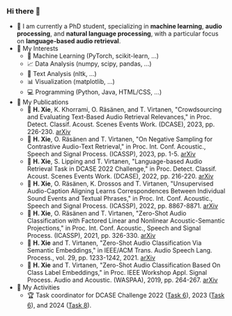 ### Hi there :wave:

- :calendar: I am currently a PhD student, specializing in **machine learning**, **audio processing**, and **natural language processing**, with a particular focus on **language-based audio retrieval**.
- :dart: My Interests
    - :game_die: Machine Learning (PyTorch, scikit-learn, ...)
    - :chart_with_upwards_trend: Data Analysis (numpy, scipy, pandas, ...)
    - :bookmark_tabs: Text Analysis (nltk, ...)
    - :bar_chart: Visualization (matplotlib, ...)
    - :computer: Programming (Python, Java, HTML/CSS, ...)
- :blue_book: My Publications
    - :page_with_curl: **H. Xie**, K. Khorrami, O. Räsänen, and T. Virtanen, "Crowdsourcing and Evaluating Text-Based Audio Retrieval Relevances," in Proc. Detect. Classif. Acoust. Scenes Events Work. (DCASE), 2023, pp. 226-230. [arXiv](https://arxiv.org/abs/2306.09820)
    - :page_with_curl: **H. Xie**, O. Räsänen and T. Virtanen, "On Negative Sampling for Contrastive Audio-Text Retrieval," in Proc. Int. Conf. Acoustic., Speech and Signal Process. (ICASSP), 2023, pp. 1-5. [arXiv](https://arxiv.org/abs/2211.04070)
    - :page_with_curl: **H. Xie**, S. Lipping and T. Virtanen, "Language-based Audio Retrieval Task in DCASE 2022 Challenge," in Proc. Detect. Classif. Acoust. Scenes Events Work. (DCASE), 2022, pp. 216-220. [arXiv](https://arxiv.org/abs/2206.06108)
    - :page_with_curl: **H. Xie**, O. Räsänen, K. Drossos and T. Virtanen, "Unsupervised Audio-Caption Aligning Learns Correspondences Between Individual Sound Events and Textual Phrases," in Proc. Int. Conf. Acoustic., Speech and Signal Process. (ICASSP), 2022, pp. 8867-8871. [arXiv](https://arxiv.org/abs/2110.02939)
    - :page_with_curl: **H. Xie**, O. Räsänen and T. Virtanen, "Zero-Shot Audio Classification with Factored Linear and Nonlinear Acoustic-Semantic Projections," in Proc. Int. Conf. Acoustic., Speech and Signal Process. (ICASSP), 2021, pp. 326-330. [arXiv](https://arxiv.org/abs/2011.12657)
    - :page_with_curl: **H. Xie** and T. Virtanen, "Zero-Shot Audio Classification Via Semantic Embeddings," in IEEE/ACM Trans. Audio Speech Lang. Process., vol. 29, pp. 1233-1242, 2021. [arXiv](https://arxiv.org/abs/2011.12133)
    - :page_with_curl: **H. Xie** and T. Virtanen, "Zero-Shot Audio Classification Based On Class Label Embeddings," in Proc. IEEE Workshop Appl. Signal Process. Audio and Acoustic. (WASPAA), 2019, pp. 264-267. [arXiv](https://arxiv.org/abs/1905.01926)
- :pushpin: My Activities
    - :trophy: Task coordinator for DCASE Challenge 2022 ([Task 6](https://dcase.community/challenge2022/task-automatic-audio-captioning-and-language-based-audio-retrieval)), 2023 ([Task 6](https://dcase.community/challenge2023/task-automated-audio-captioning-and-language-based-audio-retrieval)), and 2024 ([Task 8](https://dcase.community/challenge2024/task-language-based-audio-retrieval)).

